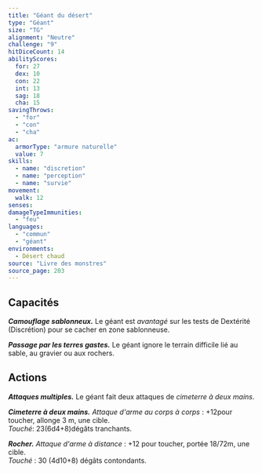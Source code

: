 ```yaml
---
title: "Géant du désert"
type: "Géant"
size: "TG"
alignment: "Neutre"
challenge: "9"
hitDiceCount: 14
abilityScores:
  for: 27
  dex: 10
  con: 22
  int: 13
  sag: 18
  cha: 15
savingThrows: 
  - "for"
  - "con"
  - "cha"
ac: 
  armorType: "armure naturelle"
  value: 7
skills: 
  - name: "discretion"
  - name: "perception"
  - name: "survie"
movement: 
  walk: 12
senses: 
damageTypeImmunities: 
  - "feu"
languages: 
  - "commun"
  - "géant"
environments:
  - Désert chaud
source: "Livre des monstres"
source_page: 203
---
```

## Capacités
**_Camouflage sablonneux._** Le géant est _avantagé_ sur les tests de Dextérité (Discrétion) pour se cacher en zone sablonneuse.

**_Passage par les terres gastes._** Le géant ignore le terrain difficile lié au sable, au gravier ou aux rochers.

## Actions
**_Attaques multiples._** Le géant fait deux attaques de _cimeterre à deux mains_.

**_Cimeterre à deux mains._** _Attaque d'arme au corps à corps_ : +12pour toucher, allonge 3 m, une cible.  
_Touché_: 23(6d4+8)dégâts tranchants.

**_Rocher._** _Attaque d'arme à distance_ : +12 pour toucher, portée 18/72m, une cible.  
_Touché_ : 30 (4d10+8) dégâts contondants.

